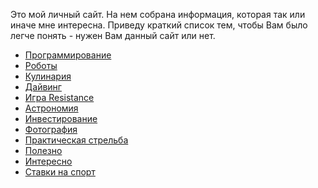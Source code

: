 Это мой личный сайт. На нем собрана информация, которая так или иначе мне интересна.
Приведу краткий список тем, чтобы Вам было легче понять - нужен Вам данный сайт или нет.

* [Программирование](http://absolem.info/programming_index.html "Программирование")
* [Роботы](http://absolem.info/robots/index.html "Роботы")
* [Кулинария](http://absolem.info/cooking/index.html "Информация по кулинарии")
* [Дайвинг](http://absolem.info/diving/diving.html "Дайвинг")
* [Игра Resistance](http://absolem.info/resistance/index.html "Игра Resistance")
* [Астрономия](http://absolem.info/astronomy/index.html "Астрономия")
* [Инвестирование](http://absolem.info/trading/index.html "Инвестирование")
* [Фотография](http://absolem.info/photo/index.html "Информация по фотографии")
* [Практическая стрельба](http://absolem.info/ipsc/index.html "Практическая стрельба")
* [Полезно](http://absolem.info/useful_index.html "Полезно")
* [Интересно](http://absolem.info/interest/interest.html "Интересно")
* [Ставки на спорт](http://absolem.info/betting/index.html "Ставки на спорт")